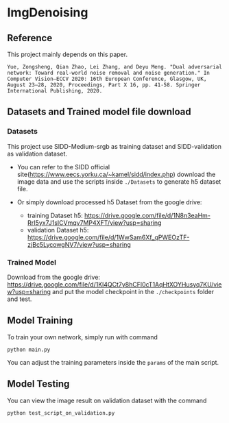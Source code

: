 # ImgDenoising

## Reference
This project mainly depends on this paper.
```
Yue, Zongsheng, Qian Zhao, Lei Zhang, and Deyu Meng. "Dual adversarial network: Toward real-world noise removal and noise generation." In Computer Vision–ECCV 2020: 16th European Conference, Glasgow, UK, August 23–28, 2020, Proceedings, Part X 16, pp. 41-58. Springer International Publishing, 2020.
```


## Datasets and Trained model file download
### Datasets
This project use SIDD-Medium-srgb as training dataset and SIDD-validation as validation dataset.

- You can refer to the SIDD official site(https://www.eecs.yorku.ca/~kamel/sidd/index.php) download the image data and use the scripts inside `./Datasets` to generate h5 dataset file.

- Or simply download processed h5 Dataset from the google drive:
    - training Dataset h5: https://drive.google.com/file/d/1N8n3eaHm-RrI5yx7J1sICVmqv7MP4XFT/view?usp=sharing
    - validation Dataset h5: https://drive.google.com/file/d/1WwSam6Xf_qPWEOzTF-zjBc5LycowgNV7/view?usp=sharing

### Trained Model
Download from the google drive: https://drive.google.com/file/d/1Kl4QCt7y8hCFl0cT1AqHtXOYHusyq7KU/view?usp=sharing and put the model checkpoint in the `./checkpoints` folder and test.

## Model Training
To train your own network, simply run with command
```
python main.py
```
You can adjust the training parameters inside the `params` of the main script.

## Model Testing
You can view the image result on validation dataset with the command
```
python test_script_on_validation.py
```